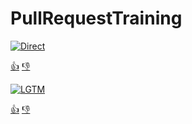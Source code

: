 # PullRequestTraining

[![Direct](https://ncache.ilbe.com/files/attach/new/20160811/14357299/96056320/8582223921/75c19c8fb23fb17b1caba7145b593516.gif)](https://lgtm.in/i/cYluLoSXp)

[:+1:](https://lgtm.in/u/cYluLoSXp) [:-1:](https://lgtm.in/r/cYluLoSXp)

[![LGTM](https://lgtm.in/p/cYluLoSXp)](https://lgtm.in/i/cYluLoSXp)

[:+1:](https://lgtm.in/u/cYluLoSXp) [:-1:](https://lgtm.in/r/cYluLoSXp)
